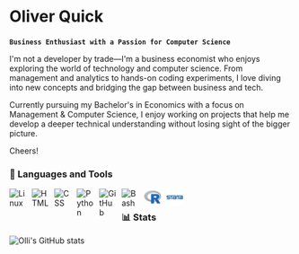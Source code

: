 # Oliver Quick
**`Business Enthusiast with a Passion for Computer Science`**

I'm not a developer by trade—I'm a business economist who enjoys exploring the world of technology and computer science. From management and analytics to hands-on coding experiments, I love diving into new concepts and bridging the gap between business and tech.

Currently pursuing my Bachelor's in Economics with a focus on Management & Computer Science, I enjoy working on projects that help me develop a deeper technical understanding without losing sight of the bigger picture.

Cheers!

### 🧰 Languages and Tools
<img align="left" alt="Linux" width="30px" style="padding-right:10px;" src="https://cdn.jsdelivr.net/gh/devicons/devicon/icons/linux/linux-original.svg" />
<img align="left" alt="HTML" width="30px" style="padding-right:10px;" src="https://cdn.jsdelivr.net/gh/devicons/devicon/icons/html5/html5-plain.svg" />
<img align="left" alt="CSS" width="30px" style="padding-right:10px;" src="https://cdn.jsdelivr.net/gh/devicons/devicon/icons/css3/css3-plain.svg" />
<img align="left" alt="Python" width="30px" style="padding-right:10px;" src="https://cdn.jsdelivr.net/gh/devicons/devicon/icons/python/python-plain.svg" />
<img align="left" alt="GitHub" width="30px" style="padding-right:10px;" src="https://cdn.jsdelivr.net/gh/devicons/devicon/icons/github/github-original.svg" />
<img align="left" alt="Bash" width="30px" style="padding-right:10px;" src="https://cdn.jsdelivr.net/gh/devicons/devicon/icons/bash/bash-original.svg" />
<img align="left" alt="R" width="30px" style="padding-right:10px;"
src="https://github.com/devicons/devicon/blob/v2.16.0/icons/r/r-original.svg" />
<img align="left" alt="Stata" width="30px" style="padding-right:10px;"
src="https://github.com/devicons/devicon/blob/v2.16.0/icons/stata/stata-original-wordmark.svg" />
<br />




### 📊 Stats

![Olli's GitHub stats](https://github-readme-stats.vercel.app/api?username=sudo-Oliver&show_icons=true&theme=dracula)


#
<!--
<details>
